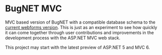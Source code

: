 # BugNET MVC
MVC based version of BugNET with a compatible database schema to the [current webforms version]( https://github.com/dubeaud/bugnet). This is just as an experiment to see how quickly it can come together through user contributions and improvements in the development process with the ASP.NET MVC web stack.

This project may start with the latest preview of ASP.NET 5 and MVC 6.

